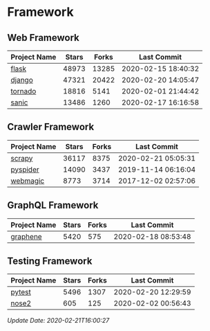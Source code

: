 # Framework

## Web Framework

| Project Name | Stars | Forks | Last Commit |
| ------------ | ----- | ----- | ----------- |
| [flask](https://github.com/pallets/flask) | 48973 | 13285 | 2020-02-15 18:40:32 |
| [django](https://github.com/django/django) | 47321 | 20422 | 2020-02-20 14:05:47 |
| [tornado](https://github.com/tornadoweb/tornado) | 18816 | 5141 | 2020-02-01 21:44:42 |
| [sanic](https://github.com/huge-success/sanic) | 13486 | 1260 | 2020-02-17 16:16:58 |

## Crawler Framework

| Project Name | Stars | Forks | Last Commit |
| ------------ | ----- | ----- | ----------- |
| [scrapy](https://github.com/scrapy/scrapy) | 36117 | 8375 | 2020-02-21 05:05:31 |
| [pyspider](https://github.com/binux/pyspider) | 14090 | 3437 | 2019-11-14 06:16:04 |
| [webmagic](https://github.com/code4craft/webmagic) | 8773 | 3714 | 2017-12-02 02:57:06 |

## GraphQL Framework

| Project Name | Stars | Forks | Last Commit |
| ------------ | ----- | ----- | ----------- |
| [graphene](https://github.com/graphql-python/graphene) | 5420 | 575 | 2020-02-18 08:53:48 |

## Testing Framework

| Project Name | Stars | Forks | Last Commit |
| ------------ | ----- | ----- | ----------- |
| [pytest](https://github.com/pytest-dev/pytest) | 5496 | 1307 | 2020-02-20 12:29:59 |
| [nose2](https://github.com/nose-devs/nose2) | 605 | 125 | 2020-02-02 00:56:43 |

*Update Date: 2020-02-21T16:00:27*